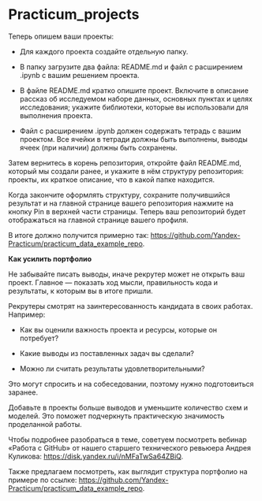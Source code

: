 # Practicum_projects

Теперь опишем ваши проекты: 

- Для каждого проекта создайте отдельную папку.

- В папку загрузите два файла: README.md и файл с расширением .ipynb c вашим решением проекта.

- В файле README.md кратко опишите проект. Включите в описание рассказ об исследуемом наборе данных, основных пунктах и целях исследования; укажите библиотеки, которые вы использовали для выполнения проекта.

- Файл с расширением .ipynb должен содержать тетрадь с вашим проектом. Все ячейки в тетради должны быть выполнены, выводы ячеек (при наличии) должны быть сохранены.

Затем вернитесь в корень репозитория, откройте файл README.md, который мы создали ранее, и укажите в нём структуру репозитория: проекты, их краткое описание, что в какой папке находится. 

Когда закончите оформлять структуру, сохраните получившийся результат и на главной странице вашего репозитория нажмите на кнопку Pin в верхней части страницы. Теперь ваш репозиторий будет отображаться на главной странице вашего профиля.

В итоге должно получится примерно так: https://github.com/Yandex-Practicum/practicum_data_example_repo.


**Как усилить портфолио**

Не забывайте писать выводы, иначе рекрутер может не открыть ваш проект. Главное — показать ход мысли, правильность кода и результаты, к которым вы в итоге пришли. 

Рекрутеры смотрят на заинтересованность кандидата в своих работах. Например:

- Как вы оценили важность проекта и ресурсы, которые он потребует?

- Какие выводы из поставленных задач вы сделали?

- Можно ли считать результаты удовлетворительными?

Это могут спросить и на собеседовании, поэтому нужно подготовиться заранее. 

Добавьте в проекты больше выводов и уменьшите количество схем и моделей. Это поможет подчеркнуть практическую значимость проделанной работы.

Чтобы подробнее разобраться в теме, советуем посмотреть вебинар «Работа с GitHub» от нашего старшего технического ревьюера Андрея Куликова: https://disk.yandex.ru/i/nMFaTwSa64ZBiQ. 

Также предлагаем посмотреть, как выглядит структура портфолио на примере по ссылке: https://github.com/Yandex-Practicum/practicum_data_example_repo.
